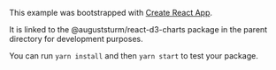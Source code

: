 This example was bootstrapped with [Create React App](https://github.com/facebook/create-react-app).

It is linked to the @auguststurm/react-d3-charts package in the parent directory for development purposes.

You can run `yarn install` and then `yarn start` to test your package.
